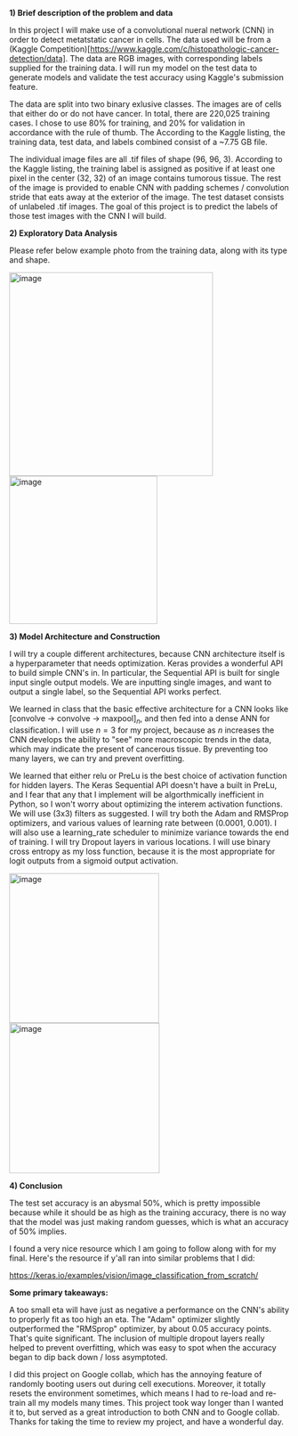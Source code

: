 

**1) Brief description of the problem and data**

In this project I will make use of a convolutional nueral network (CNN) in order to detect metatstatic cancer in cells. The data used will be from a (Kaggle Competition)[https://www.kaggle.com/c/histopathologic-cancer-detection/data]. The data are RGB images, with corresponding labels supplied for the training data. I will run my model on the test data to generate models and validate the test accuracy using Kaggle's submission feature.

The data are split into two binary exlusive classes. The images are of cells that either do or do not have cancer. In total, there are 220,025 training cases. I chose to use 80% for training, and 20% for validation in accordance with the rule of thumb. The According to the Kaggle listing, the training data, test data, and labels combined consist of a ~7.75 GB file.

The individual image files are all .tif files of shape (96, 96, 3). According to the Kaggle listing, the training label is assigned as positive if at least one pixel in the center (32, 32) of an image contains tumorous tissue. The rest of the image is provided to enable CNN with padding schemes / convolution stride that eats away at the exterior of the image.
The test dataset consists of unlabeled .tif images. The goal of this project is to predict the labels of those test images with the CNN I will build.

**2) Exploratory Data Analysis**

Please refer below example photo from the training data, along with its type and shape.

<img width="366" alt="image" src="https://github.com/user-attachments/assets/41d1f2f4-4d92-4625-a742-127c7a1d0072">

<img width="266" alt="image" src="https://github.com/user-attachments/assets/691fe676-71df-4f80-9d55-7427a2854de7">

**3) Model Architecture and Construction**

I will try a couple different architectures, because CNN architecture itself is a hyperparameter that needs optimization. Keras provides a wonderful API to build simple CNN's in. In particular, the Sequential API is built for single input single output models. We are inputting single images, and want to output a single label, so the Sequential API works perfect.

We learned in class that the basic effective architecture for a CNN looks like [convolve -> convolve -> maxpool]$_n$, and then fed into a dense ANN for classification. I will use $n = 3$ for my project, because as $n$ increases the CNN develops the ability to "see" more macroscopic trends in the data, which may indicate the present of cancerous tissue. By preventing too many layers, we can try and prevent overfitting.

We learned that either relu or PreLu is the best choice of activation function for hidden layers. The Keras Sequential API doesn't have a built in PreLu, and I fear that any that I implement will be algorthmically inefficient in Python, so I won't worry about optimizing the interem activation functions. We will use (3x3) filters as suggested. I will try both the Adam and RMSProp optimizers, and various values of learning rate between (0.0001, 0.001). I will also use a learning_rate scheduler to minimize variance towards the end of training. I will try Dropout layers in various locations. I will use binary cross entropy as my loss function, because it is the most appropriate for logit outputs from a sigmoid output activation.


<img width="269" alt="image" src="https://github.com/user-attachments/assets/a20e4c3d-2947-4267-9195-902695fe5364">

<img width="270" alt="image" src="https://github.com/user-attachments/assets/f16599d0-a697-4e86-b14c-581bdd8681a3">


**4) Conclusion**

The test set accuracy is an abysmal 50%, which is pretty impossible because while it should be as high as the training accuracy, there is no way that the model was just making random guesses, which is what an accuracy of 50% implies.

I found a very nice resource which I am going to follow along with for my final. Here's the resource if y'all ran into similar problems that I did:

https://keras.io/examples/vision/image_classification_from_scratch/

**Some primary takeaways:**

A too small eta will have just as negative a performance on the CNN's ability to properly fit as too high an eta. The "Adam" optimizer slightly outperformed the "RMSprop" optimizer, by about 0.05 accuracy points. That's quite significant. The inclusion of multiple dropout layers really helped to prevent overfitting, which was easy to spot when the accuracy began to dip back down / loss asymptoted.

I did this project on Google collab, which has the annoying feature of randomly booting users out during cell executions. Moreover, it totally resets the environment sometimes, which means I had to re-load and re-train all my models many times. This project took way longer than I wanted it to, but served as a great introduction to both CNN and to Google collab. Thanks for taking the time to review my project, and have a wonderful day.


